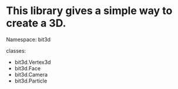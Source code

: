 # This library gives a simple way to create a 3D.

Namespace: bit3d

classes:

* bit3d.Vertex3d
* bit3d.Face
* bit3d.Camera
* bit3d.Particle
